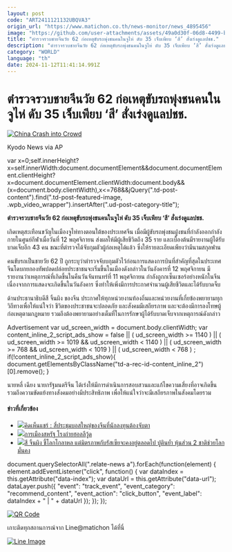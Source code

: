 ```yaml
---
layout: post
code: "ART2411121132UBQVA3"
origin_url: "https://www.matichon.co.th/news-monitor/news_4895456"
image: "https://github.com/user-attachments/assets/49a0d30f-06d8-4499-baef-f09a52023825"
title: "ตำรวจรวบชายจีนวัย 62 ก่อเหตุขับรถพุ่งชนคนในจูไห่ ดับ 35 เจ็บเพียบ ‘สี’ สั่งเร่งดูแลปชช."
description: "ตำรวจรวบชายจีนวัย 62 ก่อเหตุขับรถพุ่งชนคนในจูไห่ ดับ 35 เจ็บเพียบ ‘สี’ สั่งเร่งดูแลปชช."
category: "WORLD"
language: "th"
date: 2024-11-12T11:41:14.991Z
---
```


# ตำรวจรวบชายจีนวัย 62 ก่อเหตุขับรถพุ่งชนคนในจูไห่ ดับ 35 เจ็บเพียบ ‘สี’ สั่งเร่งดูแลปชช.

[![](https://www.matichon.co.th/wp-content/uploads/2024/11/qq-728x485.jpg "China Crash into Crowd")](https://www.matichon.co.th/wp-content/uploads/2024/11/qq.jpg)

Kyodo News via AP

var x=0;self.innerHeight?x=self.innerWidth:document.documentElement&&document.documentElement.clientHeight?x=document.documentElement.clientWidth:document.body&&(x=document.body.clientWidth),x<=768&&jQuery(".td-post-content").find(".td-post-featured-image, .wpb\_video\_wrapper").insertAfter(".ud-post-category-title");

**ตำรวจรวบชายจีนวัย 62 ก่อเหตุขับรถพุ่งชนคนในจูไห่ ดับ 35 เจ็บเพียบ ‘สี’ สั่งเร่งดูแลปชช.**

เกิดเหตุสะเทือนขวัญในเมืองจูไห่ทางตอนใต้ของประเทศจีน เมื่อมีผู้ขับรถพุ่งชนฝูงชนที่กำลังออกกำลังกายในศูนย์กีฬาเมื่อวันที่ 12 พฤศจิกายน ส่งผลให้มีผู้เสียชีวิตถึง 35 ราย และเบื้องต้นมีรายงานผู้ได้รับบาดเจ็บอีก 43 คน ขณะที่ตำรวจได้จับกุมตัวผู้ก่อเหตุได้แล้ว ซึ่งให้รายละเอียดเพียงว่ามีนามสกุลฟาน

คนขับรถเป็นชายวัย 62 ปี ถูกระบุว่าตำรวจจับบกุมตัวไว้ก่อนการแสดงการบินที่สำคัญที่สุดในประเทศจีนโดบกยกองทัพปลดปล่อยประชาชนจะเริ่มขึ้นในเมืองดังกล่าวในวันอังคารที่ 12 พฤศจิกายน มีรายงานว่าเหตุการณ์ที่เกิดขึ้นในคืนวันจันทนทร์ที่ 11 พฤศจิกายน กำลังถูกกเซ็นเซอร์อย่างหนักในจีนเนื่องจากการแสดงจะเกิดขึ้นในวันอังคาร ซึ่งทำให้เพิ่งมีการประกาศจำนวนผู้เสียชีวิตและได้รับบาดจ็บ

ด้านประธานาธิบดีสี จิ้นผิง ของจีน ประกาศให้ทุกหน่วยงานท้องถิ่นและหน่วยงานที่เกี่ยข้องพยายามทุกวิถีทางเพื่อให้แน่ใจว่า ชีวิตของประชาชนจะปลอดภัย และสังคมมีเสถียรภาพ และจะต้องมีการลงโทษผู้ก่อเหตุตามกฎหมาย รวมถึงต้องพยายามอย่างเต็มที่ในการรักษาผู้ได้รับบาดเจ็บจากเหตุการณ์ดังกล่าว

Advertisement var ud\_screen\_width = document.body.clientWidth; var content\_inline\_2\_script\_ads\_show = false || ( ud\_screen\_width >= 1140 ) || ( ud\_screen\_width >= 1019 && ud\_screen\_width < 1140 ) || ( ud\_screen\_width >= 768 && ud\_screen\_width < 1019 ) || ( ud\_screen\_width < 768 ) ; if(!content\_inline\_2\_script\_ads\_show){ document.getElementsByClassName("td-a-rec-id-content\_inline\_2")\[0\].remove(); }

นายหลี่ เฉียง นายกรัฐมนตรีจีน ได้เร่งให้มีการดำเนินการสอบสวนและแก้ไขความเสี่ยงที่อาจเกิดขึ้น รวมถึงความขัดแย้งทางสังคมอย่างมีประสิทธิภาพ เพื่อให้แน่ใจว่าจะมีเสถียรภาพในสังคมโดยรวม

#### ข่าวที่เกี่ยวข้อง

*   [![](https://www.matichon.co.th/wp-content/uploads/2024/10/Online-042610.jpg)คิดเห็นแชร์ : สี่ประชุมบอสใหญ่ของจีนที่นักลงทุนต้องจับตา](https://www.matichon.co.th/economy/news_4866407)
*   [![](https://www.matichon.co.th/wp-content/uploads/2024/10/102510-2.jpg)การเมืองสหรัฐ โรงถ่ายฮอลลีวู้ด](https://www.matichon.co.th/article/news_4863998)
*   [![](https://www.matichon.co.th/wp-content/uploads/2024/10/xp.jpg)สี จิ้นผิง ชี้โลกโกลาหล แต่มิตรภาพกับรัสเซียจะคงอยู่ตลอดไป ปูตินย้ำ หุ้นส่วน 2 ชาติช่วยโลกมั่นคง](https://www.matichon.co.th/foreign/news_4860728)

document.querySelectorAll(".relate-news a").forEach(function(element) { element.addEventListener("click", function() { var dataIndex = this.getAttribute("data-index"); var dataUrl = this.getAttribute("data-url"); dataLayer.push({ "event": "track\_event", "event\_category": "recommend\_content", "event\_action": "click\_button", "event\_label": dataIndex + " | " + dataUrl }); }); });

[![QR Code](https://www.matichon.co.th/wp-content/uploads/2023/07/wob1371z.jpg)](https://lin.ee/ht0nDxX)

เกาะติดทุกสถานการณ์จาก Line@matichon ได้ที่นี่

[![Line Image](https://www.matichon.co.th/wp-content/uploads/2023/07/th.png)](https://lin.ee/ht0nDxX)